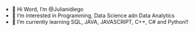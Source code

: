 - 👋 Hi Word, I’m @Julianidiego
- 👀 I’m interested in Programming, Data Science adn Data Analytics
- 🌱 I’m currently learning SQL, JAVA, JAVASCRIPT, C++, C# and Python!!
<!--- 
Julianidiego/Julianidiego is a ✨ special ✨ repository because its `README.md` (this file) appears on your GitHub profile.
You can click the Preview link to take a look at your changes.
--->
